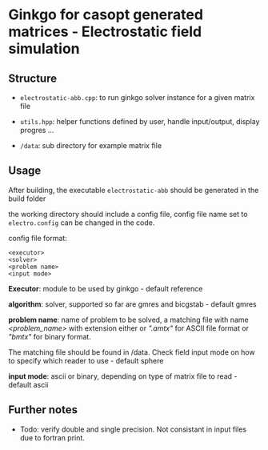 # Ginkgo for casopt generated matrices - Electrostatic field simulation

## Structure

- `electrostatic-abb.cpp`: to run ginkgo solver instance for a given matrix file

- `utils.hpp`: helper functions defined by user, handle input/output, display progres ...

- `/data`: sub directory for example matrix file
 
## Usage

After building, the executable `electrostatic-abb` should be generated in the build folder

the working directory should include a config file, config file name set to `electro.config` can be changed in the code.

config file format:

```
<executor>
<solver>
<problem name>
<input mode>
```
**Executor**: module to be used by ginkgo - default reference

**algorithm**: solver, supported so far are gmres and bicgstab - default gmres

**problem name**: name of problem to be solved, a matching file with name  *<problem_name>* with extension either or *".amtx"* for ASCII file format or *"bmtx"* for binary format. 

The matching file should be found in /data. Check field input mode on how to specify which reader to use - default sphere

**input mode**: ascii or binary, depending on type of matrix file to read - default ascii

## Further notes

- Todo: verify double and single precision. Not consistant in input files due to fortran print.




